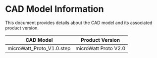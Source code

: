 # CAD Model Information

This document provides details about the CAD model and its associated product version.

| CAD Model                 | Product Version      |
|---------------------------|----------------------|
| microWatt_Proto_V1.0.step | microWatt Proto V2.0 |
